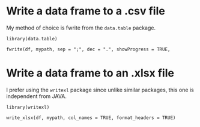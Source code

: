 # Write a data frame to a .csv file

My method of choice is fwrite from the `data.table` package.

```
library(data.table)

fwrite(df, mypath, sep = ";", dec = ".", showProgress = TRUE, 
```

# Write a data frame to an .xlsx file

I prefer using the `writexl` package since unlike similar packages, this one is independent from JAVA.

```
library(writexl)

write_xlsx(df, mypath, col_names = TRUE, format_headers = TRUE)
```
